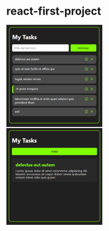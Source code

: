 # react-first-project
<img src="./img/preview.PNG" width="50%"> <img src="./img/TaskDetailPreview.PNG" width="50%"> 
